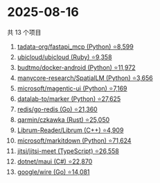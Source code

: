 # 2025-08-16

共 13 个项目

<!-- BEGIN GITHUB -->
<!-- 最后更新时间 2025-08-16 07:09:20 +0800 -->
1. [tadata-org/fastapi_mcp (Python) ⭐8,599](https://github.com/tadata-org/fastapi_mcp)
1. [ubicloud/ubicloud (Ruby) ⭐9,358](https://github.com/ubicloud/ubicloud)
1. [budtmo/docker-android (Python) ⭐11,972](https://github.com/budtmo/docker-android)
1. [manycore-research/SpatialLM (Python) ⭐3,656](https://github.com/manycore-research/SpatialLM)
1. [microsoft/magentic-ui (Python) ⭐7,169](https://github.com/microsoft/magentic-ui)
1. [datalab-to/marker (Python) ⭐27,625](https://github.com/datalab-to/marker)
1. [redis/go-redis (Go) ⭐21,360](https://github.com/redis/go-redis)
1. [qarmin/czkawka (Rust) ⭐25,050](https://github.com/qarmin/czkawka)
1. [Librum-Reader/Librum (C++) ⭐4,909](https://github.com/Librum-Reader/Librum)
1. [microsoft/markitdown (Python) ⭐71,624](https://github.com/microsoft/markitdown)
1. [jitsi/jitsi-meet (TypeScript) ⭐26,558](https://github.com/jitsi/jitsi-meet)
1. [dotnet/maui (C#) ⭐22,870](https://github.com/dotnet/maui)
1. [google/wire (Go) ⭐14,081](https://github.com/google/wire)
<!-- END GITHUB -->